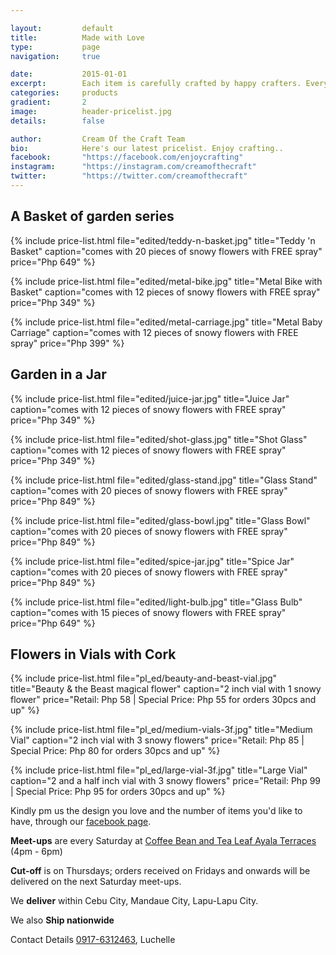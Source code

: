 ```yaml
---

layout:			default
title:  		Made with Love
type:			page
navigation: 	true

date:   		2015-01-01
excerpt: 		Each item is carefully crafted by happy crafters. Every detail comes from an explosion of an idea and settled in on a polished piece of art. We go beyond the flowers, we are all in for the craftsmanship.
categories:		products
gradient: 		2
image: 			header-pricelist.jpg
details:		false

author: 		Cream Of the Craft Team
bio: 			Here's our latest pricelist. Enjoy crafting..
facebook: 		"https://facebook.com/enjoycrafting"
instagram: 		"https://instagram.com/creamofthecraft"
twitter: 		"https://twitter.com/creamofthecraft"
---
```


## A Basket of garden series
{% include price-list.html file="edited/teddy-n-basket.jpg" title="Teddy 'n Basket" caption="comes with 20 pieces of snowy flowers with FREE spray" price="Php 649" %}

{% include price-list.html file="edited/metal-bike.jpg" title="Metal Bike with Basket" caption="comes with 12 pieces of snowy flowers with FREE spray" price="Php 349" %}

{% include price-list.html file="edited/metal-carriage.jpg" title="Metal Baby Carriage" caption="comes with 12 pieces of snowy flowers with FREE spray" price="Php 399" %}

## Garden in a Jar
{% include price-list.html file="edited/juice-jar.jpg" title="Juice Jar" caption="comes with 12 pieces of snowy flowers with FREE spray" price="Php 349" %}

{% include price-list.html file="edited/shot-glass.jpg" title="Shot Glass" caption="comes with 12 pieces of snowy flowers with FREE spray" price="Php 349" %}

{% include price-list.html file="edited/glass-stand.jpg" title="Glass Stand" caption="comes with 20 pieces of snowy flowers with FREE spray" price="Php 849" %}

{% include price-list.html file="edited/glass-bowl.jpg" title="Glass Bowl" caption="comes with 20 pieces of snowy flowers with FREE spray" price="Php 849" %}

{% include price-list.html file="edited/spice-jar.jpg" title="Spice Jar" caption="comes with 20 pieces of snowy flowers with FREE spray" price="Php 849" %}

{% include price-list.html file="edited/light-bulb.jpg" title="Glass Bulb" caption="comes with 15 pieces of snowy flowers with FREE spray" price="Php 649" %}

## Flowers in Vials with Cork
{% include price-list.html file="pl_ed/beauty-and-beast-vial.jpg" title="Beauty & the Beast magical flower" caption="2 inch vial with 1 snowy flower" price="Retail: Php 58 | Special Price: Php 55 for orders 30pcs and up" %}

{% include price-list.html file="pl_ed/medium-vials-3f.jpg" title="Medium Vial" caption="2 inch vial with 3 snowy flowers" price="Retail: Php 85 | Special Price: Php 80 for orders 30pcs and up" %}

{% include price-list.html file="pl_ed/large-vial-3f.jpg" title="Large Vial" caption="2 and a half inch vial with 3 snowy flowers" price="Retail: Php 99 | Special Price: Php 95 for orders 30pcs and up" %}


Kindly pm us the design you love and the number of items you'd like to have, through our [facebook page][fb].

**Meet-ups** are every Saturday at [Coffee Bean and Tea Leaf Ayala Terraces][cbtl] (4pm - 6pm)

**Cut-off** is on Thursdays; orders received on Fridays and onwards will be delivered on the next Saturday meet-ups.

We **deliver** within Cebu City, Mandaue City, Lapu-Lapu City.

We also **Ship nationwide**

Contact Details [0917-6312463][phone], Luchelle

[fb]: http://facebook.com/creamofthecraft
[cbtl]: http://goo.gl/XakD7g
[phone]: tel:+639176312463




